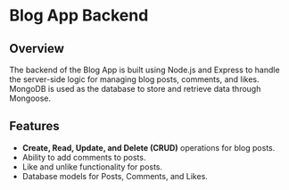 # Blog App Backend

## Overview
The backend of the Blog App is built using Node.js and Express to handle the server-side logic for managing blog posts, comments, and likes. MongoDB is used as the database to store and retrieve data through Mongoose.

## Features
- **Create, Read, Update, and Delete (CRUD)** operations for blog posts.
- Ability to add comments to posts.
- Like and unlike functionality for posts.
- Database models for Posts, Comments, and Likes.
